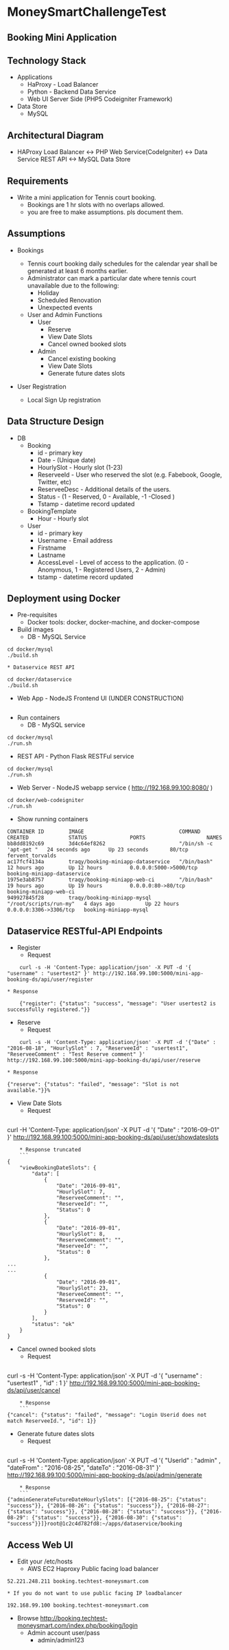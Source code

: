 # MoneySmartChallengeTest

## Booking Mini Application

## Technology Stack
  * Applications
    * HaProxy - Load Balancer
    * Python - Backend Data Service
    * Web UI Server Side (PHP5 Codeigniter Framework)
  * Data Store
    * MySQL

## Architectural Diagram
  * HAProxy Load Balancer <-> PHP Web Service(CodeIgniter) <-> Data Service REST API <-> MySQL Data Store

## Requirements
  * Write a mini application for Tennis court booking. 
    * Bookings are 1 hr slots with no overlaps allowed.
    * you are free to make assumptions. pls document them.

## Assumptions
  * Bookings
    * Tennis court booking daily schedules for the calendar year shall be generated at least 6 months earlier.
    * Administrator can mark a particular date where tennis court unavailable due to the following:
      * Holiday
      * Scheduled Renovation
      * Unexpected events
    * User and Admin Functions
      * User
        * Reserve
        * View Date Slots
        * Cancel owned booked slots
      * Admin
        * Cancel existing booking
        * View Date Slots
        * Generate future dates slots

  * User Registration
    * Local Sign Up registration

## Data Structure Design
  * DB
    * Booking
      * id - primary key
      * Date - (Unique date)
      * HourlySlot - Hourly slot (1-23)
      * ReserveeId - User who reserved the slot (e.g. Fabebook, Google, Twitter, etc)
      * ReserveeDesc - Additional details of the users.
      * Status - (1 - Reserved, 0 - Available, -1 -Closed )
      * Tstamp - datetime record updated
    * BookingTemplate
      * Hour - Hourly slot
    * User
      * id - primary key
      * Username - Email address
      * Firstname
      * Lastname
      * AccessLevel - Level of access to the application. (0 - Anonymous, 1 - Registered Users, 2 - Admin)
      * tstamp - datetime record updated


## Deployment using Docker
  * Pre-requisites
    * Docker tools: docker, docker-machine, and docker-compose
  * Build images
    * DB - MySQL Service
    
```
cd docker/mysql
./build.sh
```

    * Dataservice REST API
    
```
cd docker/dataservice
./build.sh
```

  * Web App - NodeJS Frontend UI (UNDER CONSTRUCTION)
  
```
```

  * Run containers
    * DB - MySQL service
    
```
cd docker/mysql
./run.sh
```

  * REST API - Python Flask RESTFul service
    
```
cd docker/mysql
./run.sh
```

  * Web Server - NodeJS webapp service ( http://192.168.99.100:8080/ )
  
```
cd docker/web-codeigniter
./run.sh
```

  * Show running containers
  
```
CONTAINER ID        IMAGE                               COMMAND                  CREATED             STATUS              PORTS                    NAMES
bb8dd8192c69        3d4c64ef8262                        "/bin/sh -c 'apt-get "   24 seconds ago      Up 23 seconds       80/tcp                   fervent_torvalds
ac17fcf4134a        traqy/booking-miniapp-dataservice   "/bin/bash"              12 hours ago        Up 12 hours         0.0.0.0:5000->5000/tcp   booking-miniapp-dataservice
1975e3ab8757        traqy/booking-miniapp-web-ci        "/bin/bash"              19 hours ago        Up 19 hours         0.0.0.0:80->80/tcp       booking-miniapp-web-ci
949927845f28        traqy/booking-miniapp-mysql         "/root/scripts/run-my"   4 days ago          Up 22 hours         0.0.0.0:3306->3306/tcp   booking-miniapp-mysql
```


## Dataservice RESTful-API Endpoints
  * Register
    * Request
    
```
    curl -s -H 'Content-Type: application/json' -X PUT -d '{ "username" : "usertest2" }' http://192.168.99.100:5000/mini-app-booking-ds/api/user/register
```

    * Response
    
```
    {"register": {"status": "success", "message": "User usertest2 is successfully registered."}}
```
  * Reserve
    * Request
    
```
    curl -s -H 'Content-Type: application/json' -X PUT -d '{"Date" : "2016-08-18", "HourlySlot" : 7, "ReserveeId" : "usertest1", "ReserveeComment" : "Test Reserve comment" }' http://192.168.99.100:5000/mini-app-booking-ds/api/user/reserve
```

    * Response
    
```
{"reserve": {"status": "failed", "message": "Slot is not available."}}%    
```    
  * View Date Slots
    * Request
    ```
 curl -H 'Content-Type: application/json' -X PUT -d '{ "Date" : "2016-09-01" }' http://192.168.99.100:5000/mini-app-booking-ds/api/user/showdateslots
```    
    * Response truncated
    ```
{
    "viewBookingDateSlots": {
        "data": [
            {
                "Date": "2016-09-01",
                "HourlySlot": 7,
                "ReserveeComment": "",
                "ReserveeId": "",
                "Status": 0
            },
            {
                "Date": "2016-09-01",
                "HourlySlot": 8,
                "ReserveeComment": "",
                "ReserveeId": "",
                "Status": 0
            },
...
...
            {
                "Date": "2016-09-01",
                "HourlySlot": 23,
                "ReserveeComment": "",
                "ReserveeId": "",
                "Status": 0
            }
        ],
        "status": "ok"
    }
}    
```
  * Cancel owned booked slots
    * Request
    ```
curl -s -H 'Content-Type: application/json' -X PUT -d '{ "username" : "usertest1" , "id" : 1 }' http://192.168.99.100:5000/mini-app-booking-ds/api/user/cancel    
```    
    * Response
    ```
{"cancel": {"status": "failed", "message": "Login Userid does not match ReserveeId.", "id": 1}}    
```
  * Generate future dates slots
    * Request
    ```
curl -s -H 'Content-Type: application/json' -X PUT -d '{ "UserId" : "admin" , "dateFrom" : "2016-08-25", "dateTo" : "2016-08-31" }' http://192.168.99.100:5000/mini-app-booking-ds/api/admin/generate
```
    * Response
    ```
{"adminGenerateFutureDateHourlySlots": [{"2016-08-25": {"status": "success"}}, {"2016-08-26": {"status": "success"}}, {"2016-08-27": {"status": "success"}}, {"2016-08-28": {"status": "success"}}, {"2016-08-29": {"status": "success"}}, {"2016-08-30": {"status": "success"}}]}root@1c2c4d782fd8:~/apps/dataservice/booking
```


## Access Web UI
  * Edit your /etc/hosts
    * AWS EC2 Haproxy Public facing load balancer
  ```
52.221.248.211 booking.techtest-moneysmart.com  
```
    * If you do not want to use public facing IP loadbalancer
  ```
192.168.99.100 booking.techtest-moneysmart.com
```
  * Browse http://booking.techtest-moneysmart.com/index.php/booking/login
    * Admin account user/pass
      * admin/admin123



